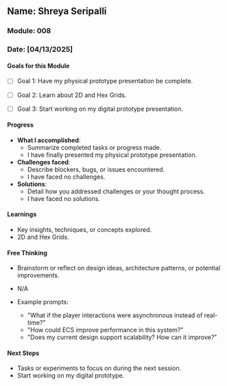 <!-- Markdown Docs: https://docs.github.com/en/get-started/writing-on-github/getting-started-with-writing-and-formatting-on-github/basic-writing-and-formatting-syntax -->
## Name: Shreya Seripalli
### Module: 008

<!-- Repeat the below as needed-->
### Date: [04/13/2025]

#### Goals for this Module

- [ ] Goal 1: Have my physical prototype presentation be complete.
- [ ] Goal 2: Learn about 2D and Hex Grids.
- [ ] Goal 3: Start working on my digital prototype presentation.


#### Progress
- **What I accomplished**:
  - Summarize completed tasks or progress made.
  - I have finally presented my physical prototype presentation.
- **Challenges faced**:
  - Describe blockers, bugs, or issues encountered.
  - I have faced no challenges.
- **Solutions**:
  - Detail how you addressed challenges or your thought process.
  - I have faced no solutions.

#### Learnings
- Key insights, techniques, or concepts explored.
- 2D and Hex Grids.

#### Free Thinking
- Brainstorm or reflect on design ideas, architecture patterns, or potential improvements.
- N/A

- Example prompts:
  - "What if the player interactions were asynchronous instead of real-time?"
  - "How could ECS improve performance in this system?"
  - "Does my current design support scalability? How can it improve?"
  


#### Next Steps
- Tasks or experiments to focus on during the next session.
- Start working on my digital prototype.